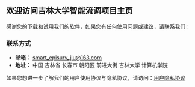 ## 欢迎访问吉林大学智能流调项目主页

<!-- You can use the [editor on GitHub](https://github.com/SMARTEPISURV-JLU/SMARTEPISURV-JLU.github.io/edit/main/index.md) to maintain and preview the content for your website in Markdown files.

Whenever you commit to this repository, GitHub Pages will run [Jekyll](https://jekyllrb.com/) to rebuild the pages in your site, from the content in your Markdown files.
 -->
 
感谢您的下载和试用我们的软件，如果您有任何使用问题或建议，请联系我们：

<!-- ### Markdown

Markdown is a lightweight and easy-to-use syntax for styling your writing. It includes conventions for

```markdown
Syntax highlighted code block -->
<!-- 
# Header 1
## Header 2 -->
### 联系方式

- **邮箱：** smart_episurv_jlu@163.com
- **地址：** 中国 吉林省 长春市 朝阳区 前进大街 吉林大学 计算机学院

如果您想进一步了解我们的用户使用协议与隐私协议，请访问：[用户隐私协议](protocol.md)

<!-- - List

1. Numbered
2. List -->

<!-- 
**Bold** and _Italic_ and `Code` text

[Link](url) and ![Image](src)
```

For more details see [Basic writing and formatting syntax](https://docs.github.com/en/github/writing-on-github/getting-started-with-writing-and-formatting-on-github/basic-writing-and-formatting-syntax).

### Jekyll Themes

Your Pages site will use the layout and styles from the Jekyll theme you have selected in your [repository settings](https://github.com/SMARTEPISURV-JLU/SMARTEPISURV-JLU.github.io/settings/pages). The name of this theme is saved in the Jekyll `_config.yml` configuration file.

### Support or Contact

Having trouble with Pages? Check out our [documentation](https://docs.github.com/categories/github-pages-basics/) or [contact support](https://support.github.com/contact) and we’ll help you sort it out.
 -->
